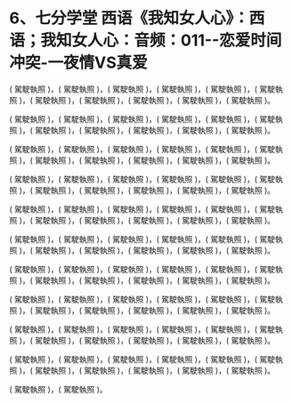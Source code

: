 # 6、七分学堂 西语《我知女人心》：西语；我知女人心：音频：011--恋爱时间冲突-一夜情VS真爱

( 駕駛執照 )，( 駕駛執照 )，( 駕駛執照 )，( 駕駛執照 )，( 駕駛執照 )，( 駕駛執照 )，( 駕駛執照 )，( 駕駛執照 )，( 駕駛執照 )，( 駕駛執照 )，( 駕駛執照 )。

( 駕駛執照 )，( 駕駛執照 )，( 駕駛執照 )，( 駕駛執照 )，( 駕駛執照 )，( 駕駛執照 )，( 駕駛執照 )，( 駕駛執照 )，( 駕駛執照 )，( 駕駛執照 )，( 駕駛執照 )。

( 駕駛執照 )，( 駕駛執照 )，( 駕駛執照 )，( 駕駛執照 )，( 駕駛執照 )，( 駕駛執照 )，( 駕駛執照 )，( 駕駛執照 )，( 駕駛執照 )，( 駕駛執照 )，( 駕駛執照 )。

( 駕駛執照 )，( 駕駛執照 )，( 駕駛執照 )，( 駕駛執照 )，( 駕駛執照 )，( 駕駛執照 )，( 駕駛執照 )，( 駕駛執照 )，( 駕駛執照 )，( 駕駛執照 )，( 駕駛執照 )。

( 駕駛執照 )，( 駕駛執照 )，( 駕駛執照 )，( 駕駛執照 )，( 駕駛執照 )，( 駕駛執照 )，( 駕駛執照 )，( 駕駛執照 )，( 駕駛執照 )，( 駕駛執照 )，( 駕駛執照 )。

( 駕駛執照 )，( 駕駛執照 )，( 駕駛執照 )，( 駕駛執照 )，( 駕駛執照 )，( 駕駛執照 )，( 駕駛執照 )，( 駕駛執照 )，( 駕駛執照 )，( 駕駛執照 )，( 駕駛執照 )。

( 駕駛執照 )，( 駕駛執照 )，( 駕駛執照 )，( 駕駛執照 )，( 駕駛執照 )，( 駕駛執照 )，( 駕駛執照 )，( 駕駛執照 )，( 駕駛執照 )，( 駕駛執照 )，( 駕駛執照 )。

( 駕駛執照 )，( 駕駛執照 )，( 駕駛執照 )，( 駕駛執照 )，( 駕駛執照 )，( 駕駛執照 )，( 駕駛執照 )，( 駕駛執照 )，( 駕駛執照 )，( 駕駛執照 )，( 駕駛執照 )。

( 駕駛執照 )，( 駕駛執照 )，( 駕駛執照 )，( 駕駛執照 )，( 駕駛執照 )，( 駕駛執照 )，( 駕駛執照 )，( 駕駛執照 )，( 駕駛執照 )，( 駕駛執照 )，( 駕駛執照 )。

( 駕駛執照 )，( 駕駛執照 )，( 駕駛執照 )，( 駕駛執照 )，( 駕駛執照 )，( 駕駛執照 )，( 駕駛執照 )，( 駕駛執照 )，( 駕駛執照 )，( 駕駛執照 )，( 駕駛執照 )。

( 駕駛執照 )，( 駕駛執照 )。